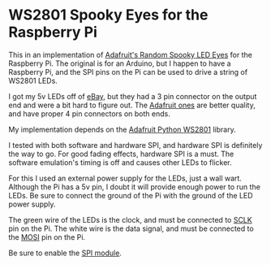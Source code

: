 # WS2801 Spooky Eyes for the Raspberry Pi

This in an implementation of [Adafruit's Random Spooky LED Eyes](https://learn.adafruit.com/random-spooky-led-eyes) 
for the Raspberry Pi. The original is for an Arduino, but I happen to have a
Raspberry Pi, and the SPI pins on the Pi can be used to drive a string of WS2801
LEDs. 

I got my 5v LEDs off
of
[eBay](http://www.ebay.ca/itm/12mm-IP68-Waterproof-Full-Color-Digital-Diffused-RGB-LED-Pixel-WS2801-2801-/351627715013),
but they had a 3 pin connector on the output end and were a bit hard to figure out. 
The [Adafruit ones](https://www.adafruit.com/products/738) are better quality,
and have proper 4 pin connectors on both ends. 

My implementation depends on
the [Adafruit Python WS2801](https://github.com/adafruit/Adafruit_Python_WS2801)
library. 

I tested with both software and hardware SPI, and hardware SPI is definitely the
way to go. For good fading effects, hardware SPI is a must. The software
emulation's timing is off and causes other LEDs to flicker.

For this I used an external power supply for the LEDs, just a wall wart.
Although the Pi has a 5v pin, I doubt it will provide enough power to run the
LEDs. Be sure to connect the ground of the Pi with the ground of the LED power
supply. 

The green wire of the LEDs is the clock, and must be connected
to [SCLK](http://pinout.xyz/pinout/pin23_gpio11) pin on the Pi. The white wire is
the data signal, and must be connected to
the [MOSI](http://pinout.xyz/pinout/pin19_gpio10) pin on the Pi.

Be sure to enable the [SPI module](https://www.raspberrypi.org/documentation/hardware/raspberrypi/spi/README.md). 

